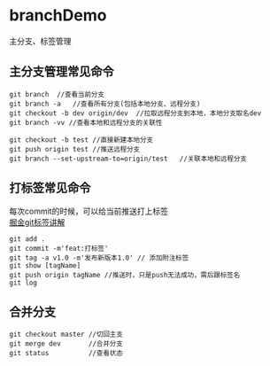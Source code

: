 # branchDemo
主分支、标签管理
## 主分支管理常见命令
````
git branch  //查看当前分支
git branch -a   //查看所有分支(包括本地分支、远程分支)
git checkout -b dev origin/dev  //拉取远程分支到本地，本地分支取名dev
git branch -vv //查看本地和远程分支的关联性

git checkout -b test //直接新建本地分支
git push origin test //推送远程分支
git branch --set-upstream-to=origin/test   //关联本地和远程分支
````
## 打标签常见命令
每次commit的时候，可以给当前推送打上标签  
[掘金git标签讲解](https://juejin.im/post/6844903961770590221)
````
git add .
git commit -m'feat:打标签'
git tag -a v1.0 -m'发布新版本1.0' // 添加附注标签
git show [tagName]
git push origin tagName //推送时，只是push无法成功，需后跟标签名
git log
````
## 合并分支
````
git checkout master //切回主支
git merge dev       //合并分支
git status          //查看状态
````
